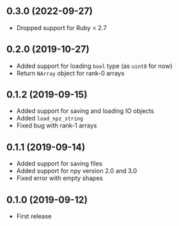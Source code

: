## 0.3.0 (2022-09-27)

- Dropped support for Ruby < 2.7

## 0.2.0 (2019-10-27)

- Added support for loading `bool` type (as `uint8` for now)
- Return `NArray` object for rank-0 arrays

## 0.1.2 (2019-09-15)

- Added support for saving and loading IO objects
- Added `load_npz_string`
- Fixed bug with rank-1 arrays

## 0.1.1 (2019-09-14)

- Added support for saving files
- Added support for npy version 2.0 and 3.0
- Fixed error with empty shapes

## 0.1.0 (2019-09-12)

- First release
